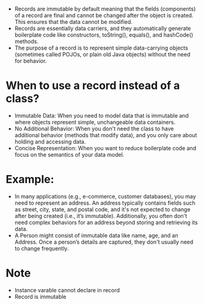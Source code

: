 - Records are immutable by default meaning that the fields (components) of a record are final and cannot be changed after the object is created. This ensures that the data cannot be modified.
- Records are essentially data carriers, and they automatically generate boilerplate code like constructors, toString(), equals(), and hashCode() methods.
- The purpose of a record is to represent simple data-carrying objects (sometimes called POJOs, or plain old Java objects) without the need for behavior.

# When to use a record instead of a class?
- Immutable Data: When you need to model data that is immutable and where objects represent simple, unchangeable data containers.
- No Additional Behavior: When you don't need the class to have additional behavior (methods that modify data), and you only care about holding and accessing data.
- Concise Representation: When you want to reduce boilerplate code and focus on the semantics of your data model.

# Example: 
- In many applications (e.g., e-commerce, customer databases), you may need to represent an address. An address typically contains fields such as street, city, state, and postal code, and it's not expected to change after being created (i.e., it’s immutable). Additionally, you often don't need complex behaviors for an address beyond storing and retrieving its data.
- A Person might consist of immutable data like name, age, and an Address. Once a person’s details are captured, they don't usually need to change frequently.

# Note
- Instance varable cannot declare in record
- Record is immutable

